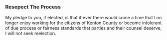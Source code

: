### Resepect The Process

My pledge to you, if elected, is that if ever there would come a time that I no longer enjoy working for the citizens of Kenton County or become intolerant of due process or fairness standards that parties and their counsel deserve, I will not seek reelection.